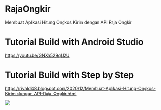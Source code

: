 # RajaOngkir
Membuat Aplikasi Hitung Ongkos Kirim dengan API Raja Ongkir

# Tutorial Build with Android Studio
https://youtu.be/GNXh529qU2U

# Tutorial Build with Step by Step
https://rivaldi48.blogspot.com/2020/12/Membuat-Aplikasi-Hitung-Ongkos-Kirim-dengan-API-Raja-Ongkir.html

<img src="https://1.bp.blogspot.com/-WMsj_OlL6yY/X-1tyVogVGI/AAAAAAAAHrw/M6Iy9Z-fv00kSm3AA5aci5kkzoQ-cL3EQCLcBGAsYHQ/s2048/Tutorial%2BMembuat%2BAplikasi%2BHitung%2BOngkos%2BKirim%2Bdengan%2BAPI%2BRaja%2BOngkir.png" data-canonical-src="https://1.bp.blogspot.com/-WMsj_OlL6yY/X-1tyVogVGI/AAAAAAAAHrw/M6Iy9Z-fv00kSm3AA5aci5kkzoQ-cL3EQCLcBGAsYHQ/s2048/Tutorial%2BMembuat%2BAplikasi%2BHitung%2BOngkos%2BKirim%2Bdengan%2BAPI%2BRaja%2BOngkir.png" style="max-width:100%;">
